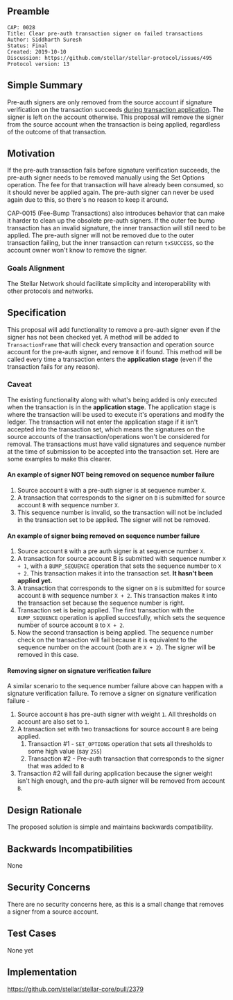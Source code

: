 ## Preamble

```
CAP: 0028
Title: Clear pre-auth transaction signer on failed transactions
Author: Siddharth Suresh
Status: Final
Created: 2019-10-10
Discussion: https://github.com/stellar/stellar-protocol/issues/495
Protocol version: 13
```

## Simple Summary
Pre-auth signers are only removed from the source account if signature verification on the transaction succeeds [during transaction application](#Caveat). The signer is left on the account otherwise. This proposal will remove the signer from the source account when the transaction is being applied, regardless of the outcome of that transaction.

## Motivation
If the pre-auth transaction fails before signature verification succeeds, the pre-auth signer needs to be removed manually using the Set Options operation. The fee for that transaction will have already been consumed, so it should never be applied again. The pre-auth signer can never be used again due to this, so there's no reason to keep it around.

CAP-0015 (Fee-Bump Transactions) also introduces behavior that can make it harder to clean up the obsolete pre-auth signers. If the outer fee bump transaction has an invalid signature, the inner transaction will still need to be applied. The pre-auth signer will not be removed due to the outer transaction failing, but the inner transaction can return `txSUCCESS`, so the account owner won't know to remove the signer.

### Goals Alignment
The Stellar Network should facilitate simplicity and interoperability with other protocols and networks.

## Specification
This proposal will add functionality to remove a pre-auth signer even if the signer has not been checked yet. A method will be added to `TransactionFrame` that will check every transaction and operation source account for the pre-auth signer, and remove it if found. This method will be called every time a transaction enters the **application stage** (even if the transaction fails for any reason).

### Caveat
The existing functionality along with what's being added is only executed when the transaction is in the **application stage**. The application stage is where the transaction will be used to execute it's operations and modify the ledger. The transaction will not enter the application stage if it isn't accepted into the transaction set, which means the signatures on the source accounts of the transaction/operations won't be considered for removal. The transactions must have valid signatures and sequence number at the time of submission to be accepted into the transaction set. Here are some examples to make this clearer.

#### An example of signer NOT being removed on sequence number failure
1. Source account `B` with a pre-auth signer is at sequence number `X`.
2. A transaction that corresponds to the signer on `B` is submitted for source account `B` with sequence number `X`.
3. This sequence number is invalid, so the transaction will not be included in the transaction set to be applied. The signer will not be removed.

#### An example of signer being removed on sequence number failure
1. Source account `B` with a pre auth signer is at sequence number `X`.
2. A transaction for source account B is submitted with sequence number `X + 1`, with a `BUMP_SEQUENCE` operation that sets the sequence number to `X + 2`. This transaction makes it into the transaction set. **It hasn't been applied yet.**
3. A transaction that corresponds to the signer on `B` is submitted for source account `B` with sequence number `X + 2`. This transaction makes it into the transaction set because the sequence number is right.
4. Transaction set is being applied. The first transaction with the `BUMP_SEQUENCE` operation is applied succesfully, which sets the sequence number of source account `B` to `X + 2`.
5. Now the second transaction is being applied. The sequence number check on the transaction will fail because it is equivalent to the sequence number on the account (both are `X + 2`). The signer will be removed in this case.

#### Removing signer on signature verification failure
A similar scenario to the sequence number failure above can happen with a signature verification failure. To remove a signer on signature verification failure - 
1. Source account `B` has pre-auth signer with weight `1`. All thresholds on account are also set to `1`. 
2. A transaction set with two transactions for source account `B` are being applied.
    1. Transaction #1  - `SET_OPTIONS` operation that sets all thresholds to some high value (say `255`)
    2. Transaction #2  - Pre-auth transaction that corresponds to the signer that was added to `B`
3. Transaction #2 will fail during application because the signer weight isn't high enough, and the pre-auth signer will be removed from account `B`.

## Design Rationale
The proposed solution is simple and maintains backwards compatibility.

## Backwards Incompatibilities
None

## Security Concerns
There are no security concerns here, as this is a small change that removes a signer from a source account.

## Test Cases
None yet

## Implementation
https://github.com/stellar/stellar-core/pull/2379
